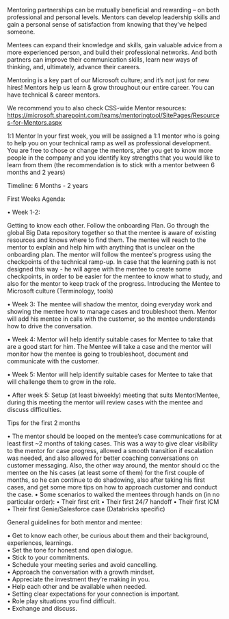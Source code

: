 Mentoring partnerships can be mutually beneficial and rewarding – on both professional and personal levels. Mentors can develop leadership skills and gain a personal sense of satisfaction from knowing that they've helped someone. 
 
Mentees can expand their knowledge and skills, gain valuable advice from a more experienced person, and build their professional networks. And both partners can improve their communication skills, learn new ways of thinking, and, ultimately, advance their careers. 
 
Mentoring is a key part of our Microsoft culture; and it’s not just for new hires! Mentors help us learn & grow throughout our entire career. You can have technical & career mentors. 
 
We recommend you to also check CSS-wide Mentor resources: https://microsoft.sharepoint.com/teams/mentoringtool/SitePages/Resources-for-Mentors.aspx  
 
 
1:1 Mentor 
In your first week, you will be assigned a 1:1 mentor who is going to help you on your technical ramp as well as professional development. You are free to chose or change the mentors, after you get to know more people in the company and you identify key strengths that you would like to learn from them (the recommendation is to stick with a mentor between 6 months and 2 years) 
 
Timeline: 
6 Months - 2 years 
 
First Weeks Agenda: 
 
• Week 1-2:

Getting to know each other.
Follow the onboarding Plan.
Go through the global Big Data repository together so that the mentee is aware of existing resources and knows where to find them.
The mentee will reach to the mentor to explain and help him with anything that is unclear on the onboarding plan.
The mentor will follow the mentee's progress using the checkpoints of the technical ramp-up. In case that the learning path is not designed this way - he will agree with the mentee to create some checkpoints, in order to be easier for the mentee to know what to study, and also for the mentor to keep track of the progress.
Introducing the Mentee to Microsoft culture  (Terminology, tools) 
 
• Week 3: 
The mentee will shadow the mentor, doing everyday work and showing the mentee how to manage cases and troubleshoot them. 
Mentor will add his mentee in calls with the customer, so the mentee understands how to drive the conversation. 
 
 
• Week 4: 
Mentor will help identify suitable cases for Mentee to take that are a good start for him. 
The Mentee will take a case and the mentor will monitor how the mentee is going to troubleshoot, document and communicate with the customer.  
 
 
• Week 5: 
Mentor will help identify suitable cases for Mentee to take that will challenge them to grow in the role. 
 
• After week 5: 
Setup (at least biweekly) meeting that suits Mentor/Mentee, during this meeting the mentor will review cases with the mentee and discuss difficulties. 
 
 
Tips for the first 2 months 
 
•  The mentor should be looped on the mentee’s case communications for at least first ~2 months of taking cases. This was a way to give clear visibility to the mentor for case progress, allowed a smooth transition if escalation was needed, and also allowed for better coaching conversations on customer messaging. Also, the other way around, the mentor should cc the mentee on the his cases (at least some of them) for the first couple of months, so he can continue to do shadowing, also after taking his first cases, and get some more tips on how to approach customer and conduct the case. 
• Some scenarios to walked the mentees through hands on (in no particular order): 
• Their first crit 
• Their first 24/7 handoff 
• Their first ICM 
• Their first Genie/Salesforce case (Databricks specific) 
 
 
 
 
 
General guidelines for both mentor and mentee: 
 
• Get to know each other, be curious about them and their background, experiences, learnings.  
• Set the tone for honest and open dialogue.  
• Stick to your commitments.  
• Schedule your meeting series and avoid cancelling.  
• Approach the conversation with a growth mindset.  
• Appreciate the investment they’re making in you.  
• Help each other and be available when needed.  
• Setting clear expectations for your connection is important.  
• Role play situations you find difficult.  
• Exchange and discuss.